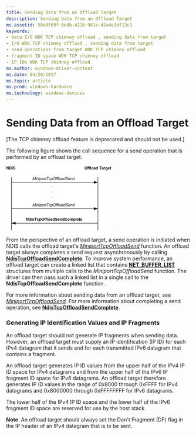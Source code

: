 ```yaml
---
title: Sending Data from an Offload Target
description: Sending Data from an Offload Target
ms.assetid: 58e0f09f-6e4b-4216-981e-42a4e1df13c1
keywords:
- data I/O WDK TCP chimney offload , sending data from target
- I/O WDK TCP chimney offload , sending data from target
- send operations from target WDK TCP chimney offload
- fragment ID space WDK TCP chimney offload
- IP IDs WDK TCP chimney offload
ms.author: windows-driver-content
ms.date: 04/20/2017
ms.topic: article
ms.prod: windows-hardware
ms.technology: windows-devices
---
```


# Sending Data from an Offload Target


\[The TCP chimney offload feature is deprecated and should not be used.\]

The following figure shows the call sequence for a send operation that is performed by an offload target.

![diagram illustrating the call sequence for a send operation performed by an offload target](images/send-op.png)

From the perspective of an offload target, a send operation is initiated when NDIS calls the offload target's [*MiniportTcpOffloadSend*](https://msdn.microsoft.com/library/windows/hardware/ff559464) function. An offload target always completes a send request asynchronously by calling [**NdisTcpOffloadSendComplete**](https://msdn.microsoft.com/library/windows/hardware/ff564609). To improve system performance, an offload target can create a linked list that contains [**NET\_BUFFER\_LIST**](https://msdn.microsoft.com/library/windows/hardware/ff568388) structures from multiple calls to the *MiniportTcpOffloadSend* function. The driver can then pass such a linked list in a single call to the **NdisTcpOffloadSendComplete** function.

For more information about sending data from an offload target, see [*MiniportTcpOffloadSend*](https://msdn.microsoft.com/library/windows/hardware/ff559464). For more information about completing a send operation, see [**NdisTcpOffloadSendComplete**](https://msdn.microsoft.com/library/windows/hardware/ff564609).

### Generating IP Identification Values and IP Fragments

An offload target should not generate IP fragments when sending data. However, an offload target must supply an IP identification (IP ID) for each IPv4 datagram that it sends and for each transmitted IPv6 datagram that contains a fragment.

An offload target generates IP ID values from the upper half of the IPv4 IP ID space for IPv4 datagrams and from the upper half of the IPv6 IP fragment ID space for IPv6 datagrams. An offload target therefore generates IP ID values in the range of 0x8000 through 0xFFFF for IPv4 datagrams and 0x8000000 through 0xFFFFFFFF for IPv6 datagrams.

The lower half of the IPv4 IP ID space and the lower half of the IPv6 fragment ID space are reserved for use by the host stack.

**Note**  An offload target should always set the Don't Fragment (DF) flag in the IP header of an IPv4 datagram that is to be sent.

 

 

 





